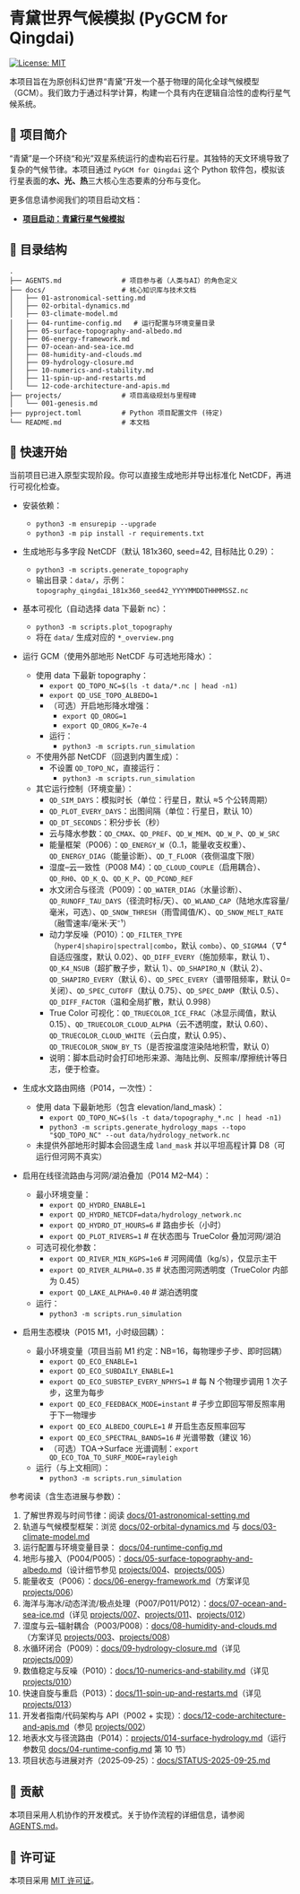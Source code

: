 # 青黛世界气候模拟 (PyGCM for Qingdai)

[![License: MIT](https://img.shields.io/badge/License-MIT-yellow.svg)](https://opensource.org/licenses/MIT)

本项目旨在为原创科幻世界“青黛”开发一个基于物理的简化全球气候模型（GCM）。我们致力于通过科学计算，构建一个具有内在逻辑自洽性的虚构行星气候系统。

## 📖 项目简介

“青黛”是一个环绕“和光”双星系统运行的虚构岩石行星。其独特的天文环境导致了复杂的气候节律。本项目通过 `PyGCM for Qingdai` 这个 Python 软件包，模拟该行星表面的**水、光、热**三大核心生态要素的分布与变化。

更多信息请参阅我们的项目启动文档：
- **[项目启动：青黛行星气候模拟](./projects/001-genesis.md)**

## 📂 目录结构

```
.
├── AGENTS.md               # 项目参与者（人类与AI）的角色定义
├── docs/                   # 核心知识库与技术文档
│   ├── 01-astronomical-setting.md
│   ├── 02-orbital-dynamics.md
│   ├── 03-climate-model.md
│   ├── 04-runtime-config.md   # 运行配置与环境变量目录
│   ├── 05-surface-topography-and-albedo.md
│   ├── 06-energy-framework.md
│   ├── 07-ocean-and-sea-ice.md
│   ├── 08-humidity-and-clouds.md
│   ├── 09-hydrology-closure.md
│   ├── 10-numerics-and-stability.md
│   ├── 11-spin-up-and-restarts.md
│   └── 12-code-architecture-and-apis.md
├── projects/               # 项目高级规划与里程碑
│   └── 001-genesis.md
├── pyproject.toml          # Python 项目配置文件 (待定)
└── README.md               # 本文档
```

## 🚀 快速开始

当前项目已进入原型实现阶段。你可以直接生成地形并导出标准化 NetCDF，再进行可视化检查。

- 安装依赖：
  - `python3 -m ensurepip --upgrade`
  - `python3 -m pip install -r requirements.txt`
- 生成地形与多字段 NetCDF（默认 181x360, seed=42, 目标陆比 0.29）：
  - `python3 -m scripts.generate_topography`
  - 输出目录：`data/`，示例：`topography_qingdai_181x360_seed42_YYYYMMDDTHHMMSSZ.nc`
- 基本可视化（自动选择 data 下最新 nc）：
  - `python3 -m scripts.plot_topography`
  - 将在 `data/` 生成对应的 `*_overview.png`

- 运行 GCM（使用外部地形 NetCDF 与可选地形降水）：
  - 使用 data 下最新 topography：
    - `export QD_TOPO_NC=$(ls -t data/*.nc | head -n1)`
    - `export QD_USE_TOPO_ALBEDO=1`
    - （可选）开启地形降水增强：
      - `export QD_OROG=1`
      - `export QD_OROG_K=7e-4`
    - 运行：
      - `python3 -m scripts.run_simulation`
  - 不使用外部 NetCDF（回退到内置生成）：
    - 不设置 `QD_TOPO_NC`，直接运行：
      - `python3 -m scripts.run_simulation`
  - 其它运行控制（环境变量）：
    - `QD_SIM_DAYS`：模拟时长（单位：行星日，默认 ≈5 个公转周期）
    - `QD_PLOT_EVERY_DAYS`：出图间隔（单位：行星日，默认 10）
    - `QD_DT_SECONDS`：积分步长（秒）
    - 云与降水参数：`QD_CMAX`、`QD_PREF`、`QD_W_MEM`、`QD_W_P`、`QD_W_SRC`
    - 能量框架（P006）：`QD_ENERGY_W`（0..1，能量收支权重）、`QD_ENERGY_DIAG`（能量诊断）、`QD_T_FLOOR`（夜侧温度下限）
    - 湿度–云一致性（P008 M4）：`QD_CLOUD_COUPLE`（启用耦合）、`QD_RH0`、`QD_K_Q`、`QD_K_P`、`QD_PCOND_REF`
    - 水文闭合与径流（P009）：`QD_WATER_DIAG`（水量诊断）、`QD_RUNOFF_TAU_DAYS`（径流时标/天）、`QD_WLAND_CAP`（陆地水库容量/毫米，可选）、`QD_SNOW_THRESH`（雨雪阈值/K）、`QD_SNOW_MELT_RATE`（融雪速率/毫米·天⁻¹）
    - 动力学反噪（P010）：`QD_FILTER_TYPE`（`hyper4|shapiro|spectral|combo`，默认 `combo`）、`QD_SIGMA4`（∇⁴ 自适应强度，默认 0.02）、`QD_DIFF_EVERY`（施加频率，默认 1）、`QD_K4_NSUB`（超扩散子步，默认 1）、`QD_SHAPIRO_N`（默认 2）、`QD_SHAPIRO_EVERY`（默认 6）、`QD_SPEC_EVERY`（谱带阻频率，默认 0=关闭）、`QD_SPEC_CUTOFF`（默认 0.75）、`QD_SPEC_DAMP`（默认 0.5）、`QD_DIFF_FACTOR`（温和全局扩散，默认 0.998）
    - True Color 可视化：`QD_TRUECOLOR_ICE_FRAC`（冰显示阈值，默认 0.15）、`QD_TRUECOLOR_CLOUD_ALPHA`（云不透明度，默认 0.60）、`QD_TRUECOLOR_CLOUD_WHITE`（云白度，默认 0.95）、`QD_TRUECOLOR_SNOW_BY_TS`（是否按温度渲染陆地积雪，默认 0）
    - 说明：脚本启动时会打印地形来源、海陆比例、反照率/摩擦统计等日志，便于检查。

- 生成水文路由网络（P014，一次性）：
  - 使用 data 下最新地形（包含 elevation/land_mask）：
    - `export QD_TOPO_NC=$(ls -t data/topography_*.nc | head -n1)`
    - `python3 -m scripts.generate_hydrology_maps --topo "$QD_TOPO_NC" --out data/hydrology_network.nc`
  - 未提供外部地形时脚本会回退生成 `land_mask` 并以平坦高程计算 D8（可运行但河网不真实）

- 启用在线径流路由与河网/湖泊叠加（P014 M2–M4）：
  - 最小环境变量：
    - `export QD_HYDRO_ENABLE=1`
    - `export QD_HYDRO_NETCDF=data/hydrology_network.nc`
    - `export QD_HYDRO_DT_HOURS=6`    # 路由步长（小时）
    - `export QD_PLOT_RIVERS=1`       # 在状态图与 TrueColor 叠加河网/湖泊
  - 可选可视化参数：
    - `export QD_RIVER_MIN_KGPS=1e6`  # 河网阈值（kg/s），仅显示主干
    - `export QD_RIVER_ALPHA=0.35`    # 状态图河网透明度（TrueColor 内部为 0.45）
    - `export QD_LAKE_ALPHA=0.40`     # 湖泊透明度
  - 运行：
    - `python3 -m scripts.run_simulation`

- 启用生态模块（P015 M1，小时级回耦）：
  - 最小环境变量（项目当前 M1 约定：NB=16，每物理步子步、即时回耦）
    - `export QD_ECO_ENABLE=1`
    - `export QD_ECO_SUBDAILY_ENABLE=1`
    - `export QD_ECO_SUBSTEP_EVERY_NPHYS=1`      # 每 N 个物理步调用 1 次子步，这里为每步
    - `export QD_ECO_FEEDBACK_MODE=instant`      # 子步立即回写带反照率用于下一物理步
    - `export QD_ECO_ALBEDO_COUPLE=1`            # 开启生态反照率回写
    - `export QD_ECO_SPECTRAL_BANDS=16`          # 光谱带数（建议 16）
    - （可选）TOA→Surface 光谱调制：`export QD_ECO_TOA_TO_SURF_MODE=rayleigh`
  - 运行（与上文相同）：
    - `python3 -m scripts.run_simulation`

参考阅读（含生态进展与参数）：
1.  了解世界观与时间节律：阅读 [docs/01-astronomical-setting.md](./docs/01-astronomical-setting.md)
2.  轨道与气候模型框架：浏览 [docs/02-orbital-dynamics.md](./docs/02-orbital-dynamics.md) 与 [docs/03-climate-model.md](./docs/03-climate-model.md)
3.  运行配置与环境变量目录： [docs/04-runtime-config.md](./docs/04-runtime-config.md)
4.  地形与接入（P004/P005）：[docs/05-surface-topography-and-albedo.md](./docs/05-surface-topography-and-albedo.md)（设计细节参见 [projects/004](./projects/004-topography-generation.md)、[projects/005](./projects/005-topography-integration-into-gcm.md)）
5.  能量收支（P006）：[docs/06-energy-framework.md](./docs/06-energy-framework.md)（方案详见 [projects/006](./projects/006-energy-budget.md)）
6.  海洋与海冰/动态洋流/极点处理（P007/P011/P012）：[docs/07-ocean-and-sea-ice.md](./docs/07-ocean-and-sea-ice.md)（详见 [projects/007](./projects/007-slab-ocean.md)、[projects/011](./projects/011-ocean-model.md)、[projects/012](./projects/012-polar-treatment.md)）
7.  湿度与云–辐射耦合（P003/P008）：[docs/08-humidity-and-clouds.md](./docs/08-humidity-and-clouds.md)（方案详见 [projects/003](./projects/003-cloud-precipitation-albedo.md)、[projects/008](./projects/008-humidity.md)）
8.  水循环闭合（P009）：[docs/09-hydrology-closure.md](./docs/09-hydrology-closure.md)（详见 [projects/009](./projects/009-planetary-hydrology.md)）
9.  数值稳定与反噪（P010）：[docs/10-numerics-and-stability.md](./docs/10-numerics-and-stability.md)（详见 [projects/010](./projects/010-better-dynamics.md)）
10. 快速自旋与重启（P013）：[docs/11-spin-up-and-restarts.md](./docs/11-spin-up-and-restarts.md)（详见 [projects/013](./projects/013-spin-up.md)）
11. 开发者指南/代码架构与 API（P002 + 实现）：[docs/12-code-architecture-and-apis.md](./docs/12-code-architecture-and-apis.md)（参见 [projects/002](./projects/002-physics-core.md)）
12. 地表水文与径流路由（P014）：[projects/014-surface-hydrology.md](./projects/014-surface-hydrology.md)（运行参数见 [docs/04-runtime-config.md](./docs/04-runtime-config.md) 第 10 节）
13. 项目状态与进展对齐（2025‑09‑25）：[docs/STATUS-2025-09-25.md](./docs/STATUS-2025-09-25.md)

## 🤝 贡献

本项目采用人机协作的开发模式。关于协作流程的详细信息，请参阅 [AGENTS.md](./AGENTS.md)。

## 📜 许可证

本项目采用 [MIT 许可证](./LICENSE)。
